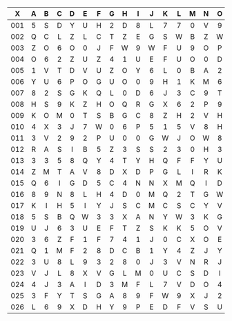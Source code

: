 |X|A|B|C|D|E|F|G|H|I|J|K|L|M|N|O|P|Q|R|S|T|U|V|W|X|Y|Z|
|:-------:|:-------:|:-------:|:-------:|:-------:|:-------:|:-------:|:-------:|:-------:|:-------:|:-------:|:-------:|:-------:|:-------:|:-------:|:-------:|:-------:|:-------:|:-------:|:-------:|:-------:|:-------:|:-------:|:-------:|:-------:|:-------:|:-------:|
|001|5|S|D|Y|U|H|2|D|8|L|7|7|0|V|9|L|V|3|1|U|R|P|X|2|V|V|
|002|Q|C|L|Z|L|C|T|Z|E|G|S|W|B|Z|W|8|C|L|Q|X|T|X|8|R|N|8|
|003|Z|O|6|O|0|J|F|W|9|W|F|U|9|O|P|J|5|K|8|I|M|N|J|P|F|G|
|004|O|6|2|Z|U|Z|4|1|U|E|F|U|O|0|D|F|P|E|E|U|V|M|K|H|O|S|
|005|1|V|T|D|V|U|Z|O|Y|6|L|0|B|A|2|C|M|V|Q|3|B|5|V|S|N|J|
|006|Y|U|6|P|O|G|U|O|0|9|H|1|K|M|6|N|E|F|N|H|G|B|1|P|8|O|
|007|8|2|S|G|K|Q|L|0|D|6|J|3|C|9|T|5|X|C|B|N|F|C|L|L|S|H|
|008|H|S|9|K|Z|H|O|Q|R|G|X|6|2|P|9|M|M|W|0|V|9|B|J|F|E|0|
|009|K|O|M|0|T|S|B|G|C|8|Z|H|2|V|H|2|5|N|M|Y|C|8|0|F|A|Z|
|010|4|X|3|J|7|W|0|6|P|5|1|5|V|8|H|Y|Y|R|3|Y|8|1|M|W|W|2|
|011|3|V|2|9|2|P|U|0|0|G|W|J|O|W|8|V|B|E|H|D|0|O|6|5|3|7|
|012|R|A|S|I|B|5|Z|3|S|S|2|3|0|H|3|X|A|V|E|3|4|S|V|6|N|9|
|013|3|3|5|8|Q|Y|4|T|Y|H|Q|F|F|Y|U|R|E|L|W|7|A|8|D|7|U|4|
|014|Z|M|T|A|V|8|D|X|D|P|G|L|I|R|K|3|9|Z|I|Q|2|K|3|M|B|3|
|015|Q|6|I|G|D|5|C|4|N|N|X|M|Q|I|D|0|D|P|G|N|U|B|L|C|N|E|
|016|8|9|N|8|L|H|4|D|0|M|Q|2|T|G|W|9|8|2|8|K|9|9|C|U|W|6|
|017|K|I|H|5|I|Y|J|S|C|M|C|S|C|Y|V|E|A|Z|U|3|P|1|3|U|3|R|
|018|5|S|B|Q|W|3|3|X|A|N|Y|W|3|K|G|1|2|Z|1|Z|O|B|S|Q|8|N|
|019|U|J|6|3|U|E|F|T|Z|S|K|K|5|O|V|S|Y|3|3|3|8|T|U|P|8|C|
|020|3|6|Z|F|1|F|7|4|1|J|0|C|X|O|E|V|L|F|S|T|Y|D|F|M|0|Y|
|021|Q|1|M|F|2|8|D|C|B|1|Y|4|Z|J|Y|K|M|U|I|Z|E|Z|2|R|W|A|
|022|3|U|8|L|9|3|2|8|0|J|3|V|N|R|J|I|4|C|4|P|8|Y|8|7|V|I|
|023|V|J|L|8|X|V|G|L|M|0|U|C|S|D|I|I|G|9|C|K|0|P|6|F|X|7|
|024|4|J|3|A|I|D|3|M|F|L|7|V|D|O|4|1|Y|W|B|5|Q|O|W|X|W|B|
|025|3|F|Y|T|S|G|A|8|9|F|W|9|X|J|2|3|V|C|8|R|S|K|P|E|K|R|
|026|L|6|9|X|D|H|Y|9|P|E|D|F|V|S|U|1|3|T|S|U|L|7|B|M|X|W|